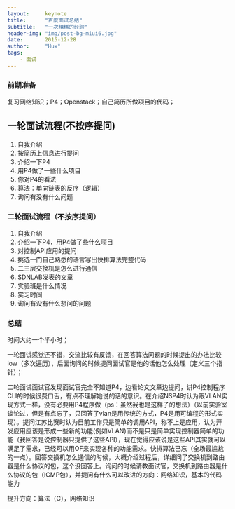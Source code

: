 ```yaml
---
layout:     keynote
title:      "百度面试总结"
subtitle:   "一次糟糕的经验"
header-img: "img/post-bg-miui6.jpg"
date:       2015-12-28
author:     "Hux"
tags:
    - 面试
---
```


### 前期准备

复习网络知识；P4；Openstack；自己简历所做项目的代码；

## 一轮面试流程(不按序提问)

1. 自我介绍
2. 按简历上信息进行提问
3. 介绍一下P4
4. 用P4做了一些什么项目
5. 你对P4的看法
6. 算法：单向链表的反序（逻辑）
7. 询问有没有什么问题

### 二轮面试流程（不按序提问）

1. 自我介绍
2. 介绍一下P4，用P4做了些什么项目
3. 对控制API应用的提问
4. 挑选一门自己熟悉的语言写出快排算法完整代码
5. 二三层交换机是怎么进行通信
6. SDNLAB发表的文章
7. 实验班是什么情况
8. 实习时间
9. 询问有没有什么想问的问题


### 总结

时间大约一个半小时；

一轮面试感觉还不错，交流比较有反馈，在回答算法问题的时候提出的办法比较low（多次遍历），后面询问的时候提问面试官是他的话他怎么处理（定义三个指针）；

二轮面试面试官发现面试官完全不知道P4，边看论文文章边提问，讲P4控制程序CLI的时候很费口舌，有点不理解她说的话的意识。在介绍NSP4时认为跟VLAN实现方式一样，没有必要用P4程序做（ps：虽然我也是这样子的想法）（以前实验室谈论过，但是有点忘了，只回答了vlan是用传统的方式，P4是用可编程的形式实现）。提问江苏比赛时认为目前工作只是简单的调用API，称不上是应用，认为开发应用应该是形成一些新的功能(例如VLAN)而不是只是简单实现控制器简单的功能（我回答是说控制器只提供了这些API），现在觉得应该说是这些API其实就可以满足了需求，已经可以用OF来实现各种的功能需求。快排算法已忘（全场最尴尬的一点）。回答交换机怎么通信的时候，大概介绍过程后，详细问了交换机到路由器是什么协议的包，这个没回答上。询问的时候请教面试官，交换机到路由器是什么协议的包（ICMP包），并提问有什么可以改进的方向：网络知识，基本的代码能力

提升方向：算法（C），网络知识

